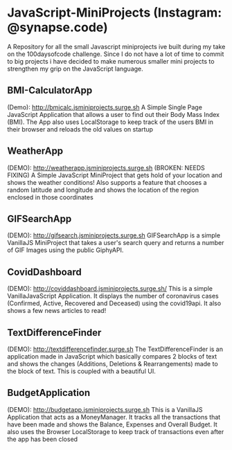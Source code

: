 # JavaScript-MiniProjects (Instagram: @synapse.code)
 A Repository for all the small Javascript miniprojects ive built during my take on the 100daysofcode challenge.
 Since I do not have a lot of time to commit to big projects i have decided to make numerous smaller mini projects to strengthen my grip on the JavaScript language. 
 
 ## BMI-CalculatorApp
 (Demo): http://bmicalc.jsminiprojects.surge.sh
 A Simple Single Page JavaScript Application that allows a user to find out their Body Mass Index (BMI). The App also uses LocalStorage to  keep track of the users BMI in their browser and reloads the old values on startup
 
 ## WeatherApp
 (DEMO): http://weatherapp.jsminiprojects.surge.sh (BROKEN: NEEDS FIXING)
 A Simple JavaScript MiniProject that gets hold of your location and shows the weather conditions! Also supports a feature that chooses a random latitude and longitude and shows the location of the region enclosed in those coordinates

 ## GIFSearchApp
 (DEMO): http://gifsearch.jsminiprojects.surge.sh
 GIFSearchApp is a simple VanillaJS MiniProject that takes a user's search query and returns a number of GIF Images using the public GiphyAPI.

 ## CovidDashboard
 (DEMO): http://coviddashboard.jsminiprojects.surge.sh/
 This is a simple VanillaJavaScript Application. It displays the number of coronavirus cases (Confirmed, Active, Recovered and Deceased) using the covid19api. It also shows a few news articles to read!

 ## TextDifferenceFinder
 (DEMO): http://textdifferencefinder.surge.sh
 The TextDifferenceFinder is an application made in JavaScript which basically compares 2 blocks of text and shows the changes (Additions, Deletions & Rearrangements) made to the block of text. This is coupled with a beautiful UI.

 ## BudgetApplication
 (DEMO): http://budgetapp.jsminiprojects.surge.sh
 This is a VanillaJS Application that acts as a MoneyManager. It tracks all the transactions that have been made and shows the Balance, Expenses and Overall Budget. It also uses the Browser LocalStorage to keep track of transactions even after the app has been closed
